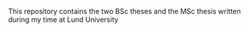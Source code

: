 This repository contains the two BSc theses and the MSc thesis written during my time at Lund University
